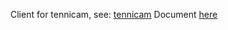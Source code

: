 Client for tennicam, see: [tennicam](https://github.com/intelligent-soft-robots/tennicam)
Document [here](https://intelligent-soft-robots.github.io/pam_documentation/C5_visual_ball_tracking.html)